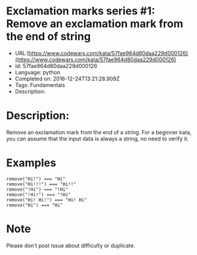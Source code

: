 # Exclamation marks series #1: Remove an exclamation mark from the end of string

 - URL:[https://www.codewars.com/kata/57fae964d80daa229d000126](https://www.codewars.com/kata/57fae964d80daa229d000126)
 - Id: 57fae964d80daa229d000126
 - Language: python
 - Completed on: 2016-12-24T13:21:28.909Z
 - Tags: Fundamentals
 - Description:
# Description:

Remove an exclamation mark from the end of a string. For a beginner kata, you can assume that the input data is always a string, no need to verify it.

# Examples

```
remove("Hi!") === "Hi"
remove("Hi!!!") === "Hi!!"
remove("!Hi") === "!Hi"
remove("!Hi!") === "!Hi"
remove("Hi! Hi!") === "Hi! Hi"
remove("Hi") === "Hi"
```

# Note
Please don't post issue about difficulty or duplicate. 
